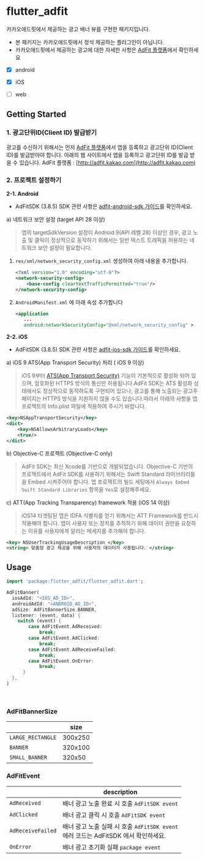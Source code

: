 # flutter_adfit  
  
카카오애드핏에서 제공하는 광고 배너 뷰를 구현한 패키지입니다.
* 본 패키지는 카카오애드핏에서 정식 제공하는 플러그인이 아닙니다.
* 카카오애드핏에서 제공하는 광고에 대한 자세한 사항은 [AdFit 플랫폼](http://adfit.kakao.com/)에서 확인하세요

- [x]  android
- [x] iOS
- [ ] web

  
## Getting Started  

### 1.  광고단위ID(Client ID) 발급받기
광고를 수신하기 위해서는 먼저 [AdFit 플랫폼](http://adfit.kakao.com/)에서 앱을 등록하고 광고단위 ID(Client ID)를 발급받아야 합니다. 아래의 웹 사이트에서 앱을 등록하고 광고단위 ID를 발급 받을 수 있습니다. AdFit 플랫폼 : [](http://adfit.kakao.com/)[http://adfit.kakao.com](http://adfit.kakao.com)


### 2. 프로젝트 설정하기

**2-1. Android**

* AdFitSDK (3.8.5)
SDK 관련 사항은 [adfit-android-sdk 가이드](https://github.com/adfit/adfit-android-sdk/blob/master/docs/GUIDE.md)를 확인하세요.

a) 네트워크 보안 설정 (target API 28 이상)
>앱의 targetSdkVersion 설정이 Android 9(API 레벨 28) 이상인 경우, 광고 노출 및 클릭이 정상적으로 동작하기 위해서는 일반 텍스트 트래픽을 허용하는 네트워크 보안 설정이 필요합니다.

1.  `res/xml/network_security_config.xml` 생성하여 아래 내용을 추가합니다.    
    ```xml
    <?xml version="1.0" encoding="utf-8"?>
    <network-security-config>
        <base-config cleartextTrafficPermitted="true"/>
    </network-security-config>
    ```
2.  `AndroidManifest.xml` 에 아래 속성 추가합니다
    
    ```xml
    <application 
       ...
       android:networkSecurityConfig="@xml/network_security_config" >
    ```


**2-2. iOS**

* AdFitSDK (3.8.5)
SDK 관련 사항은 [adfit-ios-sdk 가이드](https://github.com/adfit/adfit-ios-sdk/wiki/%EC%8B%9C%EC%9E%91%ED%95%98%EA%B8%B0)를 확인하세요.

a) iOS 9 ATS(App Transport Security) 처리 ( iOS 9 이상)
>iOS 9부터 [ATS(App Transport Security)](https://developer.apple.com/library/prerelease/ios/technotes/App-Transport-Security-Technote/) 기능이 기본적으로 활성화 되어 있으며, 암호화된 HTTPS 방식의 통신만 허용됩니다.AdFit SDK는 ATS 활성화 상태에서도 정상적으로 동작하도록 구현되어 있으나, 광고를 통해 노출되는 광고주 페이지는 HTTPS 방식을 지원하지 않을 수도 있습니다.따라서 아래의 사항을 앱 프로젝트의 Info.plist 파일에 적용하여 주시기 바랍니다.

```xml
<key>NSAppTransportSecurity</key>
<dict>
    <key>NSAllowsArbitraryLoads</key>
    <true/>
</dict>
```

b) Objective-C 프로젝트 (Objective-C only)

>AdFit SDK는 최신 Xcode를 기반으로 개발되었습니다. Objective-C 기반의 프로젝트에서 AdFit SDK를 사용하기 위해서는 Swift Standard 라이브러리들을 Embed 시켜주어야 합니다. 앱 프로젝트의 빌드 세팅에서 `Always Embed Swift Standard Libraries` 항목을 `Yes`로 설정해주세요.

c) ATT(App Tracking Transparency) framework 적용 (iOS 14 이상)

>iOS14 타겟팅된 앱은 IDFA 식별자를 얻기 위해서는 ATT Framework를 반드시 적용해야 합니다.
>앱이 사용자 또는 장치를 추적하기 위해 데이터 권한을 요청하는 이유를 사용자에게 알리는 메세지를 추가해야 합니다.
```xml
<key> NSUserTrackingUsageDescription </key>
<string> 맞춤형 광고 제공을 위해 사용자의 데이터가 사용됩니다. </string>

```

## Usage

```dart
import 'package:flutter_adfit/flutter_adfit.dart';

AdFitBanner(  
  iosAdId: "<IOS_AD_ID>",  
  androidAdId: "<ANDROID_AD_ID>",  
  adSize: AdFitBannerSize.BANNER,  
  listener: (event, data) {  
    switch (event) {  
		case AdFitEvent.AdReceived:  
	        break;  
		case AdFitEvent.AdClicked:  
	        break;  
		case AdFitEvent.AdReceiveFailed:  
	        break;  
		case AdFitEvent.OnError:  
	        break;  
	  }  
  },  
)
```
<br>

### AdFitBannerSize
|					|size		|
|-------------------|-----------|
|`LARGE_RECTANGLE`	|300x250	|
|`BANNER`			|320x100	|
|`SMALL_BANNER`		|320x50		|



### AdFitEvent
|					|description			|
|-------------------|-----------|
|`AdReceived`		|배너 광고 노출 완료 시 호출 `AdFitSDK event`	|
|`AdClicked`		|배너 광고 클릭 시 호출 `AdFitSDK event`		|
|`AdReceiveFailed`	|배너 광고 노출 실패 시 호출 `AdFitSDK event` <br>에러 코드는 AdFitSDK 에서 확인하세요.	|
|`OnError`			|배너 광고 초기화 실패 `package event` 		|
